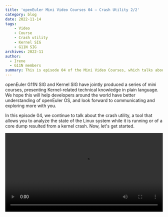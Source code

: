 ```yaml
---
title: 'openEuler Mini Video Courses 04 – Crash Utility 2/2'
category: blog
date: 2022-11-14
tags:
    - Video  
    - Course  
    - Crash utility
    - Kernel SIG
    - G11N SIG
archives: 2022-11
author:
  - Irene
  - G11N members
summary: This is episode 04 of the Mini Video Courses, which talks about the basics of the crash utility.
---
```


openEuler G11N SIG and Kernel SIG have jointly produced a series of mini courses, presenting Kernel-related technical knowledge in plain language. We hope this will help developers around the world have better understanding of openEuler OS, and look forward to communicating and exploring more with you.

In this episode 04, we continue to talk about the crash utility, a tool that allows you to analyze the state of the Linux system while it is running or of a core dump resulted from a kernel crash. Now, let's get started.

<video width="100%" controls>
    <source type="video/mp4"  
    src="https://obs-transfer.obs.cn-north-4.myhuaweicloud.com:443/openeuler/obsi-openeuler-IreneCheung2022/MiniCourses04.mp4">
</video>

